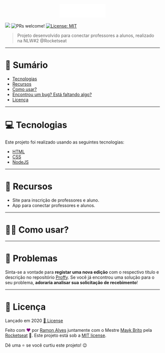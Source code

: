 <p align="center">
   <!-- <img src="https://github.com/RamonAlves1357/Proffy/blob/master/.github/logo.svg" alt="Logo Proffy" width="150"/> -->
   <img src=".github/logo.svg" alt="Logo Proffy" width="150"/>
</p>
<!-- <h1 align="center">Proffy</h1> -->
<p>
  <img src="https://img.shields.io/badge/version-1.0.0-blue.svg?cacheSeconds=2592000" />

  <img src="https://img.shields.io/static/v1?label=PRs&message=welcome&color=7159c1&labelColor=000000" alt="PRs welcome!"/>
  
  
  <a href="https://github.com/RamonAlves1357/Proffy/blob/master/LICENSE">
    <img alt="License: MIT" src="https://img.shields.io/badge/License-MIT-yellow.svg" target="_blank"/>
  </a>
</p>

> Projeto desenvolvido para conectar professores a alunos, realizado na NLW#2 @Rocketseat

---
# 📌 Sumário
* [Tecnologias](#Tecnologias)
* [Recursos](#Recursos)
* [Como usar?](#Como_usar)
* [Encontrou um bug? Está faltando algo?](#bug_issues)
* [Licença](#Licença)

---
<a id="Tecnologias"></a>
# 💻 Tecnologias
Este projeto foi realizado usando as seguintes tecnologias:

* [HTML](#https://reactnative.dev/)
* [CSS](#https://expo.io/)
* [NodeJS](#https://eslint.org/)

---
<a id="Recursos"></a>
# 🚀 Recursos
* Site para inscrição de professores e aluno.
* App para conectar professores e alunos.

---
<a id="Como_usar"></a>
# 👷‍♂️ Como usar?


---
<a id="bug_issues"></a>
# 🔧 Problemas
Sinta-se a vontade para **registar uma nova edição** com o respectivo titulo e descrição no repositório [Proffy](https://github.com/RamonAlves1357/Proffy/issues). Se você já encontrou uma solução para o seu problema, **adoraria analisar sua solicitação de recebimento**!

---
<a id="Licença"></a>
# 📕 Licença
Lançado em 2020 [📕 License](https://github.com/RamonAlves1357/Proffy/master/LICENSE)

Feito com <strong style="color:purple">❤</strong>  por [Ramon Alves](https://github.com/RamonAlves1357) juntamente com o Mestre [Mayk Brito](https://github.com/MaykBrito) pela [Rocketseat](https://rocketseat.com.br/) 🚀.
Este projeto está sob a [MIT license](https://github.com/RamonAlves1357/Proffy/master/LICENSE).


Dê uma ⭐️ se você curtiu este projeto! 😉